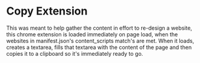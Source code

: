 # Copy Extension

This was meant to help gather the content in effort to re-design a website, this chrome extension is loaded immediately on page load, when the websites in manifest.json's content_scripts match's are met. When it loads, creates a textarea, fills that textarea with the content of the page and then copies it to a clipboard so it's immediately ready to go.